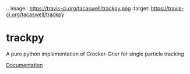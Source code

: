 .. image:: https://travis-ci.org/tacaswell/trackpy.png
   :target: https://travis-ci.org/tacaswell/trackpy


trackpy
=======

A pure python implementation of Crocker-Grier for single particle tracking

[Documentation](http://tacaswell.github.com/trackpy/)